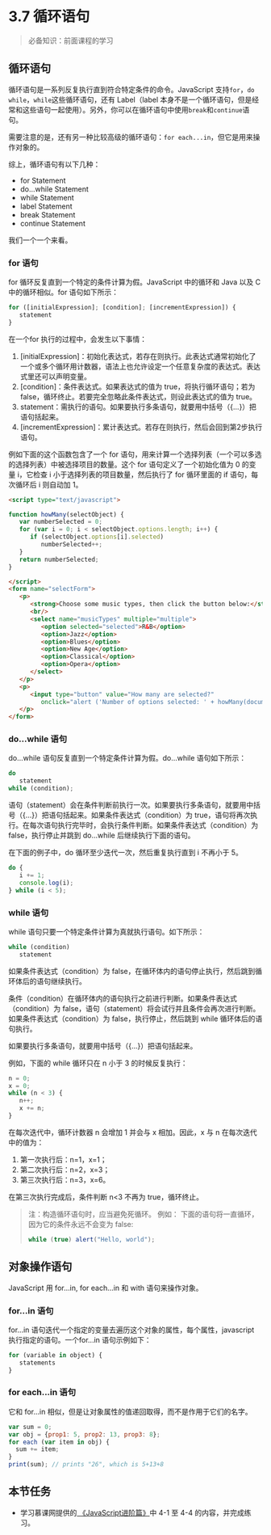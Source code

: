 # 3.7 循环语句

> 必备知识：前面课程的学习

## 循环语句

循环语句是一系列反复执行直到符合特定条件的命令。JavaScript 支持`for`，`do while`，`while`这些循环语句，还有 Label（label 本身不是一个循环语句，但是经常和这些语句一起使用）。另外，你可以在循环语句中使用`break`和`continue`语句。

需要注意的是，还有另一种比较高级的循环语句：`for each...in`，但它是用来操作对象的。

综上，循环语句有以下几种：

* for Statement
* do...while Statement
* while Statement
* label Statement
* break Statement
* continue Statement

我们一个一个来看。

### for 语句

for 循环反复直到一个特定的条件计算为假。JavaScript 中的循环和 Java 以及 C 中的循环相似。for 语句如下所示：

```JavaScript
for ([initialExpression]; [condition]; [incrementExpression]) {
   statement
}
```

在一个for 执行的过程中，会发生以下事情：

1. [initialExpression]：初始化表达式，若存在则执行。此表达式通常初始化了一个或多个循环用计数器，语法上也允许设定一个任意复杂度的表达式。表达式里还可以声明变量。
2. [condition]：条件表达式。如果表达式的值为 true，将执行循环语句；若为 false，循环终止。若要完全忽略此条件表达式，则设此表达式的值为 true。
3. statement：需执行的语句。如果要执行多条语句，就要用中括号（{...}）把语句括起来。
4. [incrementExpression]：累计表达式。若存在则执行，然后会回到第2步执行语句。

例如下面的这个函数包含了一个 for 语句，用来计算一个选择列表（一个可以多选的选择列表）中被选择项目的数量。这个 for 语句定义了一个初始化值为 0 的变量 i，它检查 i 小于选择列表的项目数量，然后执行了 for 循环里面的 if 语句，每次循环后 i 则自动加 1。

```HTMl
<script type="text/javascript">

function howMany(selectObject) {
   var numberSelected = 0;
   for (var i = 0; i < selectObject.options.length; i++) {
      if (selectObject.options[i].selected)
         numberSelected++;
   }
   return numberSelected;
}

</script>
<form name="selectForm">
   <p>
      <strong>Choose some music types, then click the button below:</strong>
      <br/>
      <select name="musicTypes" multiple="multiple">
         <option selected="selected">R&B</option>
         <option>Jazz</option>
         <option>Blues</option>
         <option>New Age</option>
         <option>Classical</option>
         <option>Opera</option>
      </select>
   </p>
   <p>
      <input type="button" value="How many are selected?"
         onclick="alert ('Number of options selected: ' + howMany(document.selectForm.musicTypes))"/>
   </p>
</form>
```

### do...while 语句

do...while 语句反复直到一个特定条件计算为假。do...while 语句如下所示：

```JavaScript
do
   statement
while (condition);
```

语句（statement）会在条件判断前执行一次。如果要执行多条语句，就要用中括号（{...}）把语句括起来。如果条件表达式（condition）为 true，语句将再次执行。在每次语句执行完毕时，会执行条件判断。如果条件表达式（condition）为 false，执行停止并跳到 do...while 后继续执行下面的语句。

在下面的例子中，do 循环至少迭代一次，然后重复执行直到 i 不再小于 5。

```JavaScript
do {
   i += 1;
   console.log(i);
} while (i < 5);
```

### while 语句

while 语句只要一个特定条件计算为真就执行语句。如下所示：

```JavaScript
while (condition)
   statement
```

如果条件表达式（condition）为 false，在循环体内的语句停止执行，然后跳到循环体后的语句继续执行。

条件（condition）在循环体内的语句执行之前进行判断。如果条件表达式（condition）为 false，语句（statement）将会试行并且条件会再次进行判断。如果条件表达式（condition）为 false，执行停止，然后跳到 while 循环体后的语句执行。

如果要执行多条语句，就要用中括号（{...}）把语句括起来。

例如，下面的 while 循环只在 n 小于 3 的时候反复执行：

```JavaScript
n = 0;
x = 0;
while (n < 3) {
   n++;
   x += n;
}
```

在每次迭代中，循环计数器 n 会增加 1 并会与 x 相加。因此，x 与 n 在每次迭代中的值为：

1. 第一次执行后：n=1，x=1；
2. 第二次执行后：n=2，x=3；
3. 第三次执行后：n=3，x=6。

在第三次执行完成后，条件判断 n<3 不再为 true，循环终止。

> 注：构造循环语句时，应当避免死循环。
> 例如：
> 下面的语句将一直循环，因为它的条件永远不会变为 false:
> ```JavaScript
> while (true) alert("Hello, world");
> ```

## 对象操作语句

JavaScript 用 for...in, for each...in 和 with 语句来操作对象。

### for...in 语句

for...in 语句迭代一个指定的变量去遍历这个对象的属性，每个属性，javascript 执行指定的语句。一个for...in 语句示例如下：

```JavaScript
for (variable in object) {
   statements
}
```

### for each...in 语句

它和 for...in 相似，但是让对象属性的值递回取得，而不是作用于它们的名字。

```JavaScript
var sum = 0;
var obj = {prop1: 5, prop2: 13, prop3: 8};
for each (var item in obj) {
  sum += item;
}
print(sum); // prints "26", which is 5+13+8
```

## 本节任务

* 学习慕课网提供的[
《JavaScript进阶篇》](http://www.imooc.com/learn/10)中 4-1 至 4-4 的内容，并完成练习。
